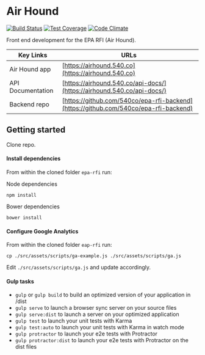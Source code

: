 # Air Hound

[![Build Status](https://travis-ci.org/540co/epa-rfi.svg?branch=develop)](https://travis-ci.org/540co/epa-rfi)
[![Test Coverage](https://codeclimate.com/github/540co/epa-rfi/badges/coverage.svg)](https://codeclimate.com/github/540co/epa-rfi/coverage)
[![Code Climate](https://codeclimate.com/github/540co/epa-rfi/badges/gpa.svg)](https://codeclimate.com/github/540co/epa-rfi)



Front end development for the EPA RFI (Air Hound).

Key Links     | URLs
------------- | -------------
Air Hound app | [https://airhound.540.co](https://airhound.540.co)
API Documentation | [https://airhound.540.co/api-docs/](https://airhound.540.co/api-docs/)
Backend repo | [https://github.com/540co/epa-rfi-backend](https://github.com/540co/epa-rfi-backend)

## Getting started

Clone repo.

#### Install dependencies

From within the cloned folder `epa-rfi` run:

Node dependencies

```
npm install
```

Bower dependencies
```
bower install
```

#### Configure Google Analytics

From within the cloned folder `eap-rfi` run:

`cp ./src/assets/scripts/ga-example.js ./src/assets/scripts/ga.js`

Edit `./src/assets/scripts/ga.js` and update accordingly.

#### Gulp tasks

- `gulp` or `gulp build` to build an optimized version of your application in /dist
- `gulp serve` to launch a browser sync server on your source files
- `gulp serve:dist` to launch a server on your optimized application
- `gulp test` to launch your unit tests with Karma
- `gulp test:auto` to launch your unit tests with Karma in watch mode
- `gulp protractor` to launch your e2e tests with Protractor
- `gulp protractor:dist` to launch your e2e tests with Protractor on the dist files
